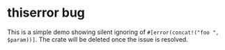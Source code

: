 # thiserror bug

This is a simple demo showing silent ignoring of `#[error(concat!("foo ", $param))]`.
The crate will be deleted once the issue is resolved.
